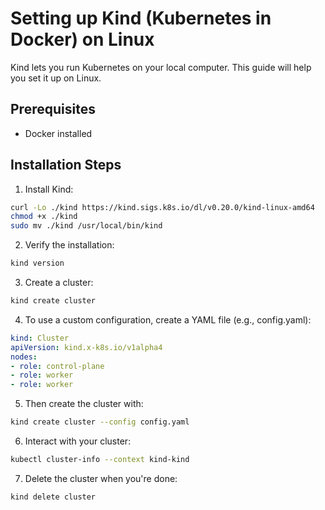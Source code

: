 # Setting up Kind (Kubernetes in Docker) on Linux

Kind lets you run Kubernetes on your local computer. This guide will help you set it up on Linux.

## Prerequisites

- Docker installed

## Installation Steps

1. Install Kind:
   
```bash
curl -Lo ./kind https://kind.sigs.k8s.io/dl/v0.20.0/kind-linux-amd64
chmod +x ./kind
sudo mv ./kind /usr/local/bin/kind
```

2. Verify the installation:

```bash
kind version
```

3. Create a cluster:

```bash
kind create cluster
```

4. To use a custom configuration, create a YAML file (e.g., config.yaml):

```yaml
kind: Cluster
apiVersion: kind.x-k8s.io/v1alpha4
nodes:
- role: control-plane
- role: worker
- role: worker
```

5. Then create the cluster with:

```bash
kind create cluster --config config.yaml
```

6. Interact with your cluster:

```bash
kubectl cluster-info --context kind-kind
```

7. Delete the cluster when you're done:

```bash
kind delete cluster
```